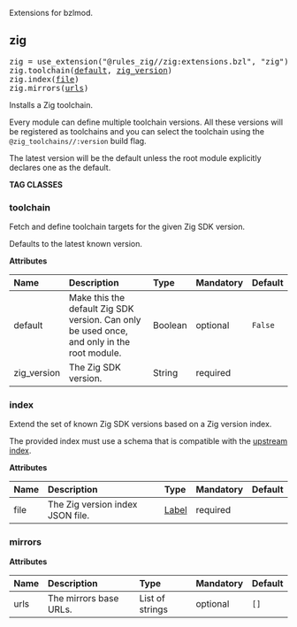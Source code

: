 <!-- Generated with Stardoc: http://skydoc.bazel.build -->

Extensions for bzlmod.

<a id="zig"></a>

## zig

<pre>
zig = use_extension("@rules_zig//zig:extensions.bzl", "zig")
zig.toolchain(<a href="#zig.toolchain-default">default</a>, <a href="#zig.toolchain-zig_version">zig_version</a>)
zig.index(<a href="#zig.index-file">file</a>)
zig.mirrors(<a href="#zig.mirrors-urls">urls</a>)
</pre>

Installs a Zig toolchain.

Every module can define multiple toolchain versions. All these versions will be
registered as toolchains and you can select the toolchain using the
`@zig_toolchains//:version` build flag.

The latest version will be the default unless the root module explicitly
declares one as the default.


**TAG CLASSES**

<a id="zig.toolchain"></a>

### toolchain

Fetch and define toolchain targets for the given Zig SDK version.

Defaults to the latest known version.

**Attributes**

| Name  | Description | Type | Mandatory | Default |
| :------------- | :------------- | :------------- | :------------- | :------------- |
| <a id="zig.toolchain-default"></a>default |  Make this the default Zig SDK version. Can only be used once, and only in the root module.   | Boolean | optional |  `False`  |
| <a id="zig.toolchain-zig_version"></a>zig_version |  The Zig SDK version.   | String | required |  |

<a id="zig.index"></a>

### index

Extend the set of known Zig SDK versions based on a Zig version index.

The provided index must use a schema that is compatible with the [upstream index].

[upstream index]: https://ziglang.org/download/index.json

**Attributes**

| Name  | Description | Type | Mandatory | Default |
| :------------- | :------------- | :------------- | :------------- | :------------- |
| <a id="zig.index-file"></a>file |  The Zig version index JSON file.   | <a href="https://bazel.build/concepts/labels">Label</a> | required |  |

<a id="zig.mirrors"></a>

### mirrors

**Attributes**

| Name  | Description | Type | Mandatory | Default |
| :------------- | :------------- | :------------- | :------------- | :------------- |
| <a id="zig.mirrors-urls"></a>urls |  The mirrors base URLs.   | List of strings | optional |  `[]`  |


